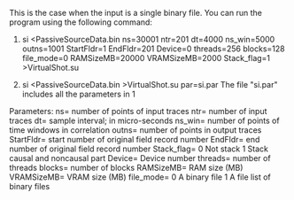 This is the case when the input is a single binary file.
You can run the program using the following command:

1. si <PassiveSourceData.bin ns=30001 ntr=201 dt=4000 ns_win=5000 outns=1001 StartFldr=1 EndFldr=201 Device=0 threads=256 blocks=128 file_mode=0 RAMSizeMB=20000 VRAMSizeMB=2000 Stack_flag=1 >VirtualShot.su

2. si <PassiveSourceData.bin >VirtualShot.su par=si.par
The file "si.par" includes all the parameters in 1

Parameters:
 ns=                number of points of input traces 
 ntr=               number of input traces 
 dt=                sample interval; in micro-seconds 
 ns_win=            number of points of time windows in correlation 
 outns=             number of points in output traces 
 StartFldr=         start number of original field record number 
 EndFldr=           end number of original field record number 
 Stack_flag=        0 Not stack 
                    1 Stack causal and noncausal part 
 Device=            Device number 
 threads=           number of threads 
 blocks=            number of blocks 
 RAMSizeMB=         RAM size (MB) 
 VRAMSizeMB=        VRAM size (MB)
 file_mode=         0 A binary file 
                    1 A file list of binary files 
